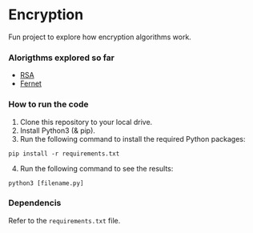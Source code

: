 # Encryption

Fun project to explore how encryption algorithms work.

### Alorigthms explored so far
- [RSA](https://stuvel.eu/python-rsa-doc/usage.html)
- [Fernet](https://cryptography.io/en/latest/fernet/)

### How to run the code
1. Clone this repository to your local drive.
2. Install Python3 (& pip).
3. Run the following command to install the required Python packages:

```
pip install -r requirements.txt
```

4. Run the following command to see the results:

```
python3 [filename.py]
```

### Dependencis
Refer to the `requirements.txt` file.
